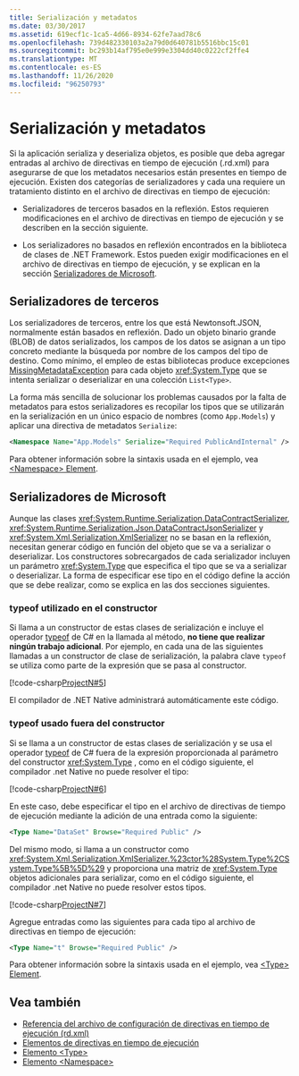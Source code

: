 ```yaml
---
title: Serialización y metadatos
ms.date: 03/30/2017
ms.assetid: 619ecf1c-1ca5-4d66-8934-62fe7aad78c6
ms.openlocfilehash: 739d482330103a2a79d0d640781b5516bbc15c01
ms.sourcegitcommit: bc293b14af795e0e999e3304dd40c0222cf2ffe4
ms.translationtype: MT
ms.contentlocale: es-ES
ms.lasthandoff: 11/26/2020
ms.locfileid: "96250793"
---
```

# <a name="serialization-and-metadata"></a>Serialización y metadatos

Si la aplicación serializa y deserializa objetos, es posible que deba agregar entradas al archivo de directivas en tiempo de ejecución (.rd.xml) para asegurarse de que los metadatos necesarios están presentes en tiempo de ejecución. Existen dos categorías de serializadores y cada una requiere un tratamiento distinto en el archivo de directivas en tiempo de ejecución:  
  
- Serializadores de terceros basados en la reflexión. Estos requieren modificaciones en el archivo de directivas en tiempo de ejecución y se describen en la sección siguiente.  
  
- Los serializadores no basados en reflexión encontrados en la biblioteca de clases de .NET Framework. Estos pueden exigir modificaciones en el archivo de directivas en tiempo de ejecución, y se explican en la sección [Serializadores de Microsoft](#Microsoft).  
  
<a name="ThirdParty"></a>

## <a name="third-party-serializers"></a>Serializadores de terceros

 Los serializadores de terceros, entre los que está Newtonsoft.JSON, normalmente están basados en reflexión. Dado un objeto binario grande (BLOB) de datos serializados, los campos de los datos se asignan a un tipo concreto mediante la búsqueda por nombre de los campos del tipo de destino. Como mínimo, el empleo de estas bibliotecas produce excepciones [MissingMetadataException](missingmetadataexception-class-net-native.md) para cada objeto <xref:System.Type> que se intenta serializar o deserializar en una colección `List<Type>`.  
  
 La forma más sencilla de solucionar los problemas causados por la falta de metadatos para estos serializadores es recopilar los tipos que se utilizarán en la serialización en un único espacio de nombres (como `App.Models`) y aplicar una directiva de metadatos `Serialize`:  
  
```xml  
<Namespace Name="App.Models" Serialize="Required PublicAndInternal" />  
```  
  
 Para obtener información sobre la sintaxis usada en el ejemplo, vea [ \<Namespace> Element](namespace-element-net-native.md).  
  
<a name="Microsoft"></a>

## <a name="microsoft-serializers"></a>Serializadores de Microsoft

 Aunque las clases <xref:System.Runtime.Serialization.DataContractSerializer>, <xref:System.Runtime.Serialization.Json.DataContractJsonSerializer> y <xref:System.Xml.Serialization.XmlSerializer> no se basan en la reflexión, necesitan generar código en función del objeto que se va a serializar o deserializar. Los constructores sobrecargados de cada serializador incluyen un parámetro <xref:System.Type> que especifica el tipo que se va a serializar o deserializar. La forma de especificar ese tipo en el código define la acción que se debe realizar, como se explica en las dos secciones siguientes.  
  
### <a name="typeof-used-in-the-constructor"></a>typeof utilizado en el constructor

 Si llama a un constructor de estas clases de serialización e incluye el operador [typeof](../../csharp/language-reference/operators/type-testing-and-cast.md#typeof-operator) de C# en la llamada al método, **no tiene que realizar ningún trabajo adicional**. Por ejemplo, en cada una de las siguientes llamadas a un constructor de clase de serialización, la palabra clave `typeof` se utiliza como parte de la expresión que se pasa al constructor.  
  
 [!code-csharp[ProjectN#5](../../../samples/snippets/csharp/VS_Snippets_CLR/projectn/cs/serialize1.cs#5)]  
  
 El compilador de .NET Native administrará automáticamente este código.  
  
### <a name="typeof-used-outside-the-constructor"></a>typeof usado fuera del constructor

 Si se llama a un constructor de estas clases de serialización y se usa el operador [typeof](../../csharp/language-reference/operators/type-testing-and-cast.md#typeof-operator) de C# fuera de la expresión proporcionada al parámetro del constructor <xref:System.Type> , como en el código siguiente, el compilador .net Native no puede resolver el tipo:  
  
 [!code-csharp[ProjectN#6](../../../samples/snippets/csharp/VS_Snippets_CLR/projectn/cs/serialize1.cs#6)]  
  
 En este caso, debe especificar el tipo en el archivo de directivas de tiempo de ejecución mediante la adición de una entrada como la siguiente:  
  
```xml  
<Type Name="DataSet" Browse="Required Public" />  
```  
  
 Del mismo modo, si llama a un constructor como <xref:System.Xml.Serialization.XmlSerializer.%23ctor%28System.Type%2CSystem.Type%5B%5D%29> y proporciona una matriz de <xref:System.Type> objetos adicionales para serializar, como en el código siguiente, el compilador .net Native no puede resolver estos tipos.  
  
 [!code-csharp[ProjectN#7](../../../samples/snippets/csharp/VS_Snippets_CLR/projectn/cs/serialize1.cs#7)]  
  
Agregue entradas como las siguientes para cada tipo al archivo de directivas en tiempo de ejecución:  
  
```xml  
<Type Name="t" Browse="Required Public" />  
```  
  
Para obtener información sobre la sintaxis usada en el ejemplo, vea [ \<Type> Element](type-element-net-native.md).  
  
## <a name="see-also"></a>Vea también

- [Referencia del archivo de configuración de directivas en tiempo de ejecución (rd.xml)](runtime-directives-rd-xml-configuration-file-reference.md)
- [Elementos de directivas en tiempo de ejecución](runtime-directive-elements.md)
- [Elemento \<Type>](type-element-net-native.md)
- [Elemento \<Namespace>](namespace-element-net-native.md)
